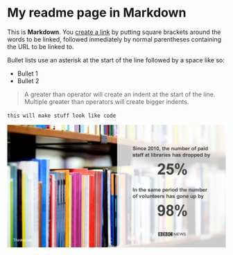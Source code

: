 # My readme page in Markdown

This is **Markdown**. You [create a link](http://carlapedret.github.io/test/) by putting square brackets around the words to be linked, followed inmediately by normal parentheses containing the URL to be linked to.

Bullet lists use an asterisk at the start of the line followed by a space like so:

* Bullet 1
* Bullet 2

> A greater than operator will create an indent at the start of the line. Multiple greater than operators will create bigger indents.

`this will make stuff look like code`

![This is a caption to the image in the parentheses](https://raw.githubusercontent.com/BBC-Data-Unit/libraries/master/libraryfacts1.jpg)
